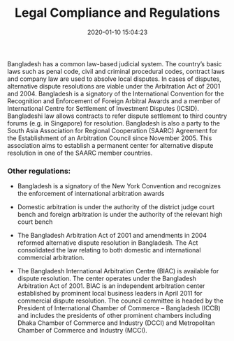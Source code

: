 ﻿---
title:  "Legal Compliance and Regulations"
date:   2020-01-10 15:04:23
categories: [Business]
tags: [Business]
image: https://page.hassanandassociates.biz/assets/img/6.jpg
---

Bangladesh has a common law-based judicial system. The country’s basic laws such as
penal code, civil and criminal procedural codes, contract laws and company law are used
to absolve local disputes. In cases of disputes, alternative dispute resolutions are viable
under the Arbitration Act of 2001 and 2004. Bangladesh is a signatory of the International
Convention for the Recognition and Enforcement of Foreign Arbitral Awards and a
member of International Centre for Settlement of Investment Disputes (ICSID).
Bangladeshi law allows contracts to refer dispute settlement to third country forums (e.g.
in Singapore) for resolution. Bangladesh is also a party to the South Asia Association for
Regional Cooperation (SAARC) Agreement for the Establishment of an Arbitration Council since November 2005. This association aims to establish a permanent center for
alternative dispute resolution in one of the SAARC member countries.

### Other regulations:

- Bangladesh is a signatory of the New York Convention and recognizes the
enforcement of international arbitration awards

- Domestic arbitration is under the authority of the district judge court bench and
foreign arbitration is under the authority of the relevant high court bench

- The Bangladesh Arbitration Act of 2001 and amendments in 2004 reformed
alternative dispute resolution in Bangladesh. The Act consolidated the law relating to
both domestic and international commercial arbitration.

- The Bangladesh International Arbitration Centre (BIAC) is available for dispute
resolution. The center operates under the Bangladesh Arbitration Act of 2001. BIAC
is an independent arbitration center established by prominent local business leaders
in April 2011 for commercial dispute resolution. The council committee is headed by
the President of International Chamber of Commerce – Bangladesh (ICCB) and
includes the presidents of other prominent chambers including Dhaka Chamber of
Commerce and Industry (DCCI) and Metropolitan Chamber of Commerce and Industry (MCCI).
